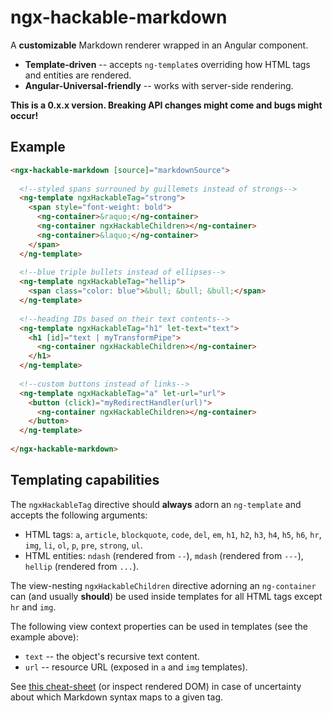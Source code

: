 # ngx-hackable-markdown

A **customizable** Markdown renderer wrapped in an Angular component.

- **Template-driven** -- accepts `ng-template`s overriding how HTML tags and entities are rendered.
- **Angular-Universal-friendly** -- works with server-side rendering.

**This is a 0.x.x version. Breaking API changes might come and bugs might occur!**

## Example

```html
<ngx-hackable-markdown [source]="markdownSource">
  
  <!--styled spans surrouned by guillemets instead of strongs-->
  <ng-template ngxHackableTag="strong">
    <span style="font-weight: bold">
      <ng-container>&raquo;</ng-container>
      <ng-container ngxHackableChildren></ng-container>
      <ng-container>&laquo;</ng-container>
    </span>
  </ng-template>
  
  <!--blue triple bullets instead of ellipses-->
  <ng-template ngxHackableTag="hellip">
    <span class="color: blue">&bull; &bull; &bull;</span>
  </ng-template>
  
  <!--heading IDs based on their text contents-->
  <ng-template ngxHackableTag="h1" let-text="text">
    <h1 [id]="text | myTransformPipe">
      <ng-container ngxHackableChildren></ng-container>
    </h1>
  </ng-template>
  
  <!--custom buttons instead of links-->
  <ng-template ngxHackableTag="a" let-url="url">
    <button (click)="myRedirectHandler(url)">
      <ng-container ngxHackableChildren></ng-container>
    </button>
  </ng-template>
  
</ngx-hackable-markdown>
```

## Templating capabilities

The `ngxHackableTag` directive should **always** adorn an `ng-template` and accepts the following arguments:

- HTML tags: `a`, `article`, `blockquote`, `code`, `del`, `em`, `h1`, `h2`, `h3`, `h4`, `h5`, `h6`, `hr`, `img`, `li`, `ol`, `p`, `pre`, `strong`, `ul`.
- HTML entities: `ndash` (rendered from `--`), `mdash` (rendered from `---`), `hellip` (rendered from `...`).

The view-nesting `ngxHackableChildren` directive adorning an `ng-container` can (and usually **should**) be used inside templates for all HTML tags except `hr` and `img`.

The following view context properties can be used in templates (see the example above):

- `text` -- the object's recursive text content.
- `url` -- resource URL (exposed in `a` and `img` templates).

See [this cheat-sheet](https://github.com/adam-p/markdown-here/wiki/Markdown-Cheatsheet) (or inspect rendered DOM) in case of uncertainty about which Markdown syntax maps to a given tag. 
